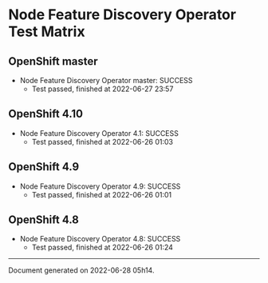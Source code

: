 
Node Feature Discovery Operator Test Matrix
===========================================

OpenShift master
----------------



* Node Feature Discovery Operator master: SUCCESS
  - Test passed, finished at 2022-06-27 23:57






OpenShift 4.10
--------------



* Node Feature Discovery Operator 4.1: SUCCESS
  - Test passed, finished at 2022-06-26 01:03






OpenShift 4.9
-------------



* Node Feature Discovery Operator 4.9: SUCCESS
  - Test passed, finished at 2022-06-26 01:01






OpenShift 4.8
-------------



* Node Feature Discovery Operator 4.8: SUCCESS
  - Test passed, finished at 2022-06-26 01:24






---
Document generated on 2022-06-28 05h14.

